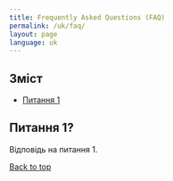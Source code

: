 ```yaml
---
title: Frequently Asked Questions (FAQ)
permalink: /uk/faq/
layout: page
language: uk
---
```


## Зміст
- [Питання 1](#Питання-1)

## Питання 1?
Відповідь на питання 1.


[Back to top](#top)
